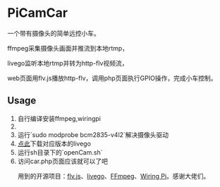 # PiCamCar
一个带有摄像头的简单远控小车。

ffmpeg采集摄像头画面并推流到本地rtmp，

livego监听本地rtmp并转为http-flv视频流，

web页面用flv.js播放http-flv，调用php页面执行GPIO操作，完成小车控制。

## Usage
<ol>
<li>自行编译安装ffmpeg,wiringpi<li>
<li>运行`sudo modprobe bcm2835-v4l2`解决摄像头驱动</li> 
<li><a href="https://github.com/gwuhaolin/livego/releases">点此</a>下载对应版本的livego</li>
<li>运行sh目录下的`openCam.sh`</li>
<li>访问car.php页面应该就可以了吧</li>


用到的开源项目：<a href="https://github.com/Bilibili/flv.js">flv.js</a>、<a href="https://github.com/gwuhaolin/livego">livego</a>、<a href="https://ffmpeg.org/">FFmpeg</a>、<a href="http://wiringpi.com/">Wiring Pi</a>。感谢大佬们。

